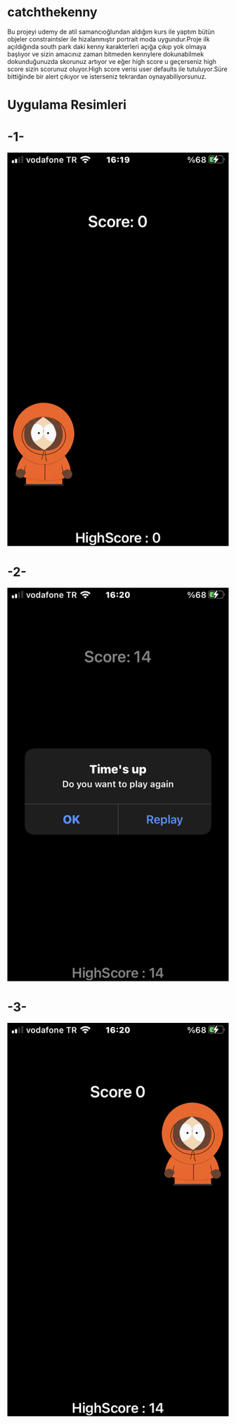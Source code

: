 # catchthekenny
Bu projeyi udemy de atil samancıoğlundan aldığım kurs ile yaptım bütün objeler constraintsler ile hizalanmıştır portrait moda uygundur.Proje ilk açıldığında south park daki kenny karakterleri açığa çıkıp yok olmaya başlıyor ve sizin amacınız zaman bitmeden kennylere dokunabilmek dokunduğunuzda skorunuz artıyor ve eğer high score u geçerseniz high score sizin scorunuz oluyor.High score verisi user defaults ile tutuluyor.Süre bittiğinde bir alert çıkıyor ve isterseniz tekrardan oynayabiliyorsunuz.


# Uygulama Resimleri

# -1-

![](uygulama-image-1.PNG)

# -2-

![](uygulama-image-2.PNG)

# -3-

![](uygulama-image-3.PNG)

